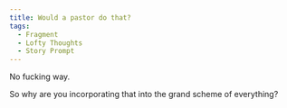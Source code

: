 ```yaml
---
title: Would a pastor do that?
tags:
  - Fragment
  - Lofty Thoughts
  - Story Prompt
---
```


No fucking way.

So why are you incorporating that into the grand scheme of everything?